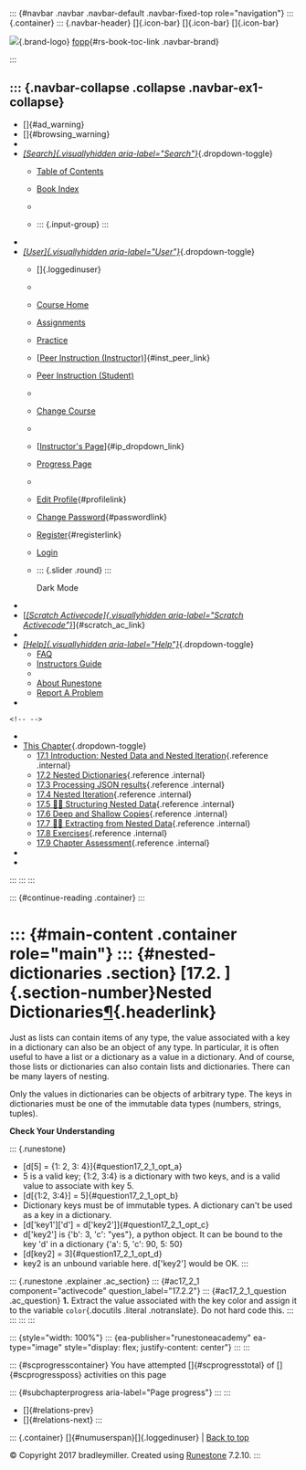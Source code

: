 ::: {#navbar .navbar .navbar-default .navbar-fixed-top role="navigation"}
::: {.container}
::: {.navbar-header}
[]{.icon-bar} []{.icon-bar} []{.icon-bar}

<div>

[![](../_static/img/RAIcon.png)](/runestone/default/user/login){.brand-logo}
[fopp](../index.html){#rs-book-toc-link .navbar-brand}

</div>
:::

::: {.navbar-collapse .collapse .navbar-ex1-collapse}
-   
-   []{#ad_warning}
-   []{#browsing_warning}
-   
-   [*[Search]{.visuallyhidden
    aria-label="Search"}*](#){.dropdown-toggle}
    -   [Table of Contents](../index.html)

    -   [Book Index](../genindex.html)

    -   

    -   ::: {.input-group}
        :::
-   
-   [*[User]{.visuallyhidden aria-label="User"}*](#){.dropdown-toggle}
    -   []{.loggedinuser}

    -   

    -   [Course Home](/ns/course/index)

    -   [Assignments](/assignment/student/chooseAssignment)

    -   [Practice](/runestone/assignments/practice)

    -   [[Peer Instruction
        (Instructor)](/runestone/peer/instructor.html)]{#inst_peer_link}

    -   [Peer Instruction (Student)](/runestone/peer/student.html)

    -   

    -   [Change Course](/runestone/default/courses)

    -   

    -   [[Instructor\'s
        Page](/runestone/admin/index)]{#ip_dropdown_link}

    -   [Progress Page](/runestone/dashboard/studentreport)

    -   

    -   [Edit Profile](/runestone/default/user/profile){#profilelink}

    -   [Change
        Password](/runestone/default/user/change_password){#passwordlink}

    -   [Register](/runestone/default/user/register){#registerlink}

    -   [Login](#)

    -   ::: {.slider .round}
        :::

        Dark Mode
-   
-   [[*[Scratch Activecode]{.visuallyhidden
    aria-label="Scratch Activecode"}*](javascript:runestoneComponents.popupScratchAC())]{#scratch_ac_link}
-   
-   [*[Help]{.visuallyhidden aria-label="Help"}*](#){.dropdown-toggle}
    -   [FAQ](http://runestoneinteractive.org/pages/faq.html)
    -   [Instructors Guide](https://guide.runestone.academy)
    -   
    -   [About Runestone](http://runestoneinteractive.org)
    -   [Report A
        Problem](/runestone/default/reportabug?course=fopp&page=NestedDictionaries)
-   

```{=html}
<!-- -->
```
-   
-   [This Chapter](../index.html){.dropdown-toggle}
    -   [17.1 Introduction: Nested Data and Nested
        Iteration](ListswithComplexItems.html){.reference .internal}
    -   [17.2 Nested Dictionaries](NestedDictionaries.html){.reference
        .internal}
    -   [17.3 Processing JSON results](jsonlib.html){.reference
        .internal}
    -   [17.4 Nested Iteration](NestedIteration.html){.reference
        .internal}
    -   [17.5 👩‍💻 Structuring Nested
        Data](WPStructuringNestedData.html){.reference .internal}
    -   [17.6 Deep and Shallow
        Copies](DeepandShallowCopies.html){.reference .internal}
    -   [17.7 👩‍💻 Extracting from Nested
        Data](WPExtractFromNestedData.html){.reference .internal}
    -   [17.8 Exercises](Exercises.html){.reference .internal}
    -   [17.9 Chapter Assessment](ChapterAssessment.html){.reference
        .internal}
-   
-   
:::
:::
:::

::: {#continue-reading .container}
:::

::: {#main-content .container role="main"}
::: {#nested-dictionaries .section}
[17.2. ]{.section-number}Nested Dictionaries[¶](#nested-dictionaries "Permalink to this heading"){.headerlink}
==============================================================================================================

Just as lists can contain items of any type, the value associated with a
key in a dictionary can also be an object of any type. In particular, it
is often useful to have a list or a dictionary as a value in a
dictionary. And of course, those lists or dictionaries can also contain
lists and dictionaries. There can be many layers of nesting.

Only the values in dictionaries can be objects of arbitrary type. The
keys in dictionaries must be one of the immutable data types (numbers,
strings, tuples).

**Check Your Understanding**

::: {.runestone}
-   [d\[5\] = {1: 2, 3: 4}]{#question17_2_1_opt_a}
-   5 is a valid key; {1:2, 3:4} is a dictionary with two keys, and is a
    valid value to associate with key 5.
-   [d\[{1:2, 3:4}\] = 5]{#question17_2_1_opt_b}
-   Dictionary keys must be of immutable types. A dictionary can\'t be
    used as a key in a dictionary.
-   [d\[\'key1\'\]\[\'d\'\] = d\[\'key2\'\]]{#question17_2_1_opt_c}
-   d\[\'key2\'\] is {\'b\': 3, \'c\': \"yes\"}, a python object. It can
    be bound to the key \'d\' in a dictionary {\'a\': 5, \'c\': 90, 5:
    50}
-   [d\[key2\] = 3]{#question17_2_1_opt_d}
-   key2 is an unbound variable here. d\[\'key2\'\] would be OK.
:::

::: {.runestone .explainer .ac_section}
::: {#ac17_2_1 component="activecode" question_label="17.2.2"}
::: {#ac17_2_1_question .ac_question}
**1.** Extract the value associated with the key color and assign it to
the variable `color`{.docutils .literal .notranslate}. Do not hard code
this.
:::
:::
:::
:::

::: {style="width: 100%"}
::: {ea-publisher="runestoneacademy" ea-type="image" style="display: flex; justify-content: center"}
:::
:::

::: {#scprogresscontainer}
You have attempted []{#scprogresstotal} of []{#scprogressposs}
activities on this page

::: {#subchapterprogress aria-label="Page progress"}
:::
:::

-   [[](ListswithComplexItems.html)]{#relations-prev}
-   [[](jsonlib.html)]{#relations-next}
:::

::: {.container}
[]{#numuserspan}[]{.loggedinuser} \| [Back to top](#)

© Copyright 2017 bradleymiller. Created using
[Runestone](http://runestoneinteractive.org/) 7.2.10.
:::
